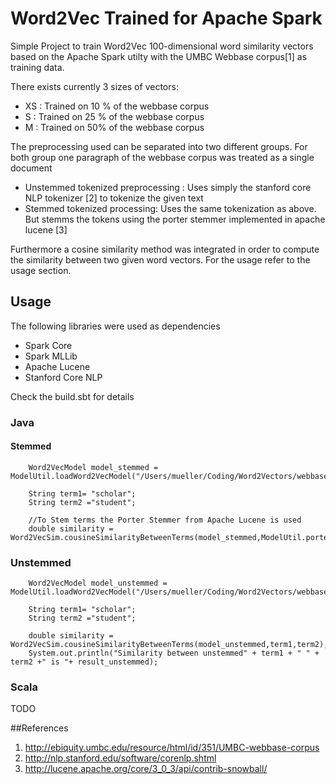 # Word2Vec Trained for Apache Spark
Simple Project to train Word2Vec 100-dimensional word similarity vectors based on the Apache Spark utilty with the UMBC Webbase corpus[1] as training data.

There exists currently 3 sizes of vectors:

- XS : Trained on 10 % of the webbase corpus
- S : Trained on 25 % of the webbase corpus
- M : Trained on 50% of the webbase corpus

The preprocessing used can be separated into two different groups. For both group one paragraph of the webbase corpus was treated as a single document
- Unstemmed tokenized preprocessing : Uses simply the stanford core NLP tokenizer [2] to tokenize the given text
- Stemmed tokenized processing: Uses the same tokenization as above. But stemms the tokens using the porter stemmer implemented in apache lucene [3]

Furthermore a cosine similarity method was integrated in order to compute the similarity between two given word vectors. For the usage refer to the usage section.

## Usage
The following libraries were used as dependencies
- Spark Core
- Spark MLLib
- Apache Lucene
- Stanford Core NLP

Check the build.sbt for details
### Java

#### Stemmed
````
    Word2VecModel model_stemmed = ModelUtil.loadWord2VecModel("/Users/mueller/Coding/Word2Vectors/webbase10p/model_word2vec_stemmed.ser");
    
    String term1= "scholar";
    String term2 ="student";
 
    //To Stem terms the Porter Stemmer from Apache Lucene is used
    double similarity = Word2VecSim.cousineSimilarityBetweenTerms(model_stemmed,ModelUtil.porter_stem(term1),ModelUtil.porter_stem(term2));
````


### Unstemmed
````
    Word2VecModel model_unstemmed = ModelUtil.loadWord2VecModel("/Users/mueller/Coding/Word2Vectors/webbase10p/model_word2vec.ser");

    String term1= "scholar";
    String term2 ="student";
 
    double similarity = Word2VecSim.cousineSimilarityBetweenTerms(model_unstemmed,term1,term2);
    System.out.println("Similarity between unstemmed" + term1 + " " + term2 +" is "+ result_unstemmed);
````
### Scala 

TODO

##References

1.  http://ebiquity.umbc.edu/resource/html/id/351/UMBC-webbase-corpus
2.  http://nlp.stanford.edu/software/corenlp.shtml
3.  http://lucene.apache.org/core/3_0_3/api/contrib-snowball/









<script src="https://gist.github.com/dice89/2c313bd5cfff0a4fb599.js"></script>
